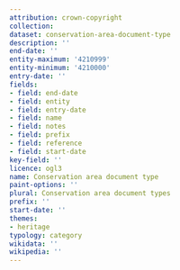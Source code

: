 ```yaml
---
attribution: crown-copyright
collection:
dataset: conservation-area-document-type
description: ''
end-date: ''
entity-maximum: '4210999'
entity-minimum: '4210000'
entry-date: ''
fields:
- field: end-date
- field: entity
- field: entry-date
- field: name
- field: notes
- field: prefix
- field: reference
- field: start-date
key-field: ''
licence: ogl3
name: Conservation area document type
paint-options: ''
plural: Conservation area document types
prefix: ''
start-date: ''
themes:
- heritage
typology: category
wikidata: ''
wikipedia: ''
---
```

